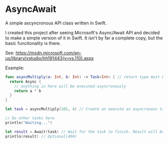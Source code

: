 # AsyncAwait
A simple ascyncronous API class written in Swift.

I created this project after seeing Microsoft's Async/Await API and decided to make a simple version of it in Swift. It isn't by far a complete copy, but the basic funcitonality is there.

See: https://msdn.microsoft.com/en-us/library/vstudio/hh191443(v=vs.110).aspx

Example:
```swift
func asyncMultiply(a: Int, b: Int) -> Task<Int> { // return type must be specified (i.e. Int)
  return Async {
    // anything in here will be executed asyncronously
    return a * b
  }
}

let task = asyncMultiply(101, 4) // Create an execute an asyncronous task

// Do other tasks here
println("Waiting...")

let result = Await(task) // Wait for the task to finish. Result will be Int?
println(result) // Optional(404)
```
